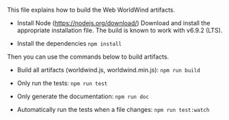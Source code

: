 This file explains how to build the Web WorldWind artifacts.

- Install Node (https://nodejs.org/download/)
  Download and install the appropriate installation file. The build is known to work with v6.9.2 (LTS).

- Install the dependencies
  `npm install`

Then you can use the commands below to build artifacts.

- Build all artifacts (worldwind.js, worldwind.min.js):
  `npm run build`

- Only run the tests:
    `npm run test`
  
- Only generate the documentation:
    `npm run doc`
    
- Automatically run the tests when a file changes:
    `npm run test:watch`
